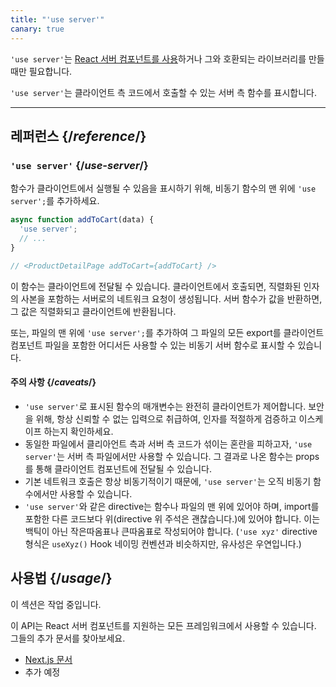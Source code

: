 ```yaml
---
title: "'use server'"
canary: true
---
```


<Canary>

`'use server'`는 [React 서버 컴포넌트를 사용](/learn/start-a-new-react-project#bleeding-edge-react-frameworks)하거나 그와 호환되는 라이브러리를 만들 때만 필요합니다. 

</Canary>


<Intro>

`'use server'`는 클라이언트 측 코드에서 호출할 수 있는 서버 측 함수를 표시합니다.

</Intro>

<InlineToc />

---

## 레퍼런스 {/*reference*/}

### `'use server'` {/*use-server*/}

함수가 클라이언트에서 실행될 수 있음을 표시하기 위해, 비동기 함수의 맨 위에 `'use server';`를 추가하세요.

```js
async function addToCart(data) {
  'use server';
  // ...
}

// <ProductDetailPage addToCart={addToCart} />
```

이 함수는 클라이언트에 전달될 수 있습니다. 클라이언트에서 호출되면, 직렬화된 인자의 사본을 포함하는 서버로의 네트워크 요청이 생성됩니다. 서버 함수가 값을 반환하면, 그 값은 직렬화되고 클라이언트에 반환됩니다.

또는, 파일의 맨 위에 `'use server';`를 추가하여 그 파일의 모든 export를 클라이언트 컴포넌트 파일을 포함한 어디서든 사용할 수 있는 비동기 서버 함수로 표시할 수 있습니다.

#### 주의 사항 {/*caveats*/}

* `'use server'`로 표시된 함수의 매개변수는 완전히 클라이언트가 제어합니다. 보안을 위해, 항상 신뢰할 수 없는 입력으로 취급하여, 인자를 적절하게 검증하고 이스케이프 하는지 확인하세요.
* 동일한 파일에서 클리아언트 측과 서버 측 코드가 섞이는 혼란을 피하고자, `'use server'`는 서버 측 파일에서만 사용할 수 있습니다. 그 결과로 나온 함수는 props를 통해 클라이언트 컴포넌트에 전달될 수 있습니다.
* 기본 네트워크 호출은 항상 비동기적이기 때문에, `'use server'`는 오직 비동기 함수에서만 사용할 수 있습니다.
* `'use server'`와 같은 directive는 함수나 파일의 맨 위에 있어야 하며, import를 포함한 다른 코드보다 위(directive 위 주석은 괜찮습니다.)에 있어야 합니다. 이는 백틱이 아닌 작은따옴표나 큰따옴표로 작성되어야 합니다. (`'use xyz'` directive 형식은 `useXyz()` Hook 네이밍 컨벤션과 비슷하지만, 유사성은 우연입니다.)

## 사용법 {/*usage*/}

<Wip>
이 섹션은 작업 중입니다.

이 API는 React 서버 컴포넌트를 지원하는 모든 프레임워크에서 사용할 수 있습니다. 그들의 추가 문서를 찾아보세요.
* [Next.js 문서](https://nextjs.org/docs/getting-started/react-essentials)
* 추가 예정
</Wip>
